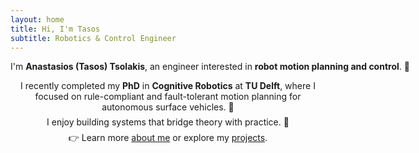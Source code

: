 ```yaml
---
layout: home
title: Hi, I'm Tasos
subtitle: Robotics & Control Engineer
---
```


<p style="white-space: nowrap; text-align: center;">
I'm <strong>Anastasios (Tasos) Tsolakis</strong>, an engineer interested in 
<strong>robot motion planning and control</strong>. 🤖
</p>

<div style="margin-top: 0.5em;"></div> 

<p style="max-width: 150ch; margin: 0 auto; text-align: center;">
I recently completed my <strong>PhD</strong> in <strong>Cognitive Robotics</strong> at <strong>TU Delft</strong>, where I focused on rule-compliant and fault-tolerant motion planning for autonomous surface vehicles.&nbsp;🚢
</p>

<div style="margin-top: 0.5em;"></div> 

<p style="max-width: 150ch; margin: 0 auto; text-align: center;">
I enjoy building systems that bridge theory with practice.&nbsp;🔧
</p>

<div style="margin-top: 0.5em;"></div> 

<p style="max-width: 150ch; margin: 0 auto; text-align: center;">
👉 Learn more <a href="/aboutme">about me</a> or explore my <a href="/projects">projects</a>.
</p>
